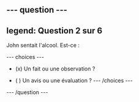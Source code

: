 --- question ---
---
legend: Question 2 sur 6
---

John sentait l'alcool. Est-ce :

--- choices ---
- (x) Un fait ou une observation ?

- ( ) Un avis ou une évaluation ?
--- /choices ---

--- /question ---
